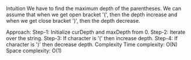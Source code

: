 Intuition
We have to find the maximum depth of the parentheses. We can assume that when we get open bracket '(', then the depth increase and when we get close bracket ')', then the depth decrease.

Approach:
Step-1: Initialize curDepth and maxDepth from 0.
Step-2: Iterate over the string.
Step-3: If character is '(' then increase depth.
Step-4: If character is ')' then decrease depth.​
Complexity
Time complexity: O(N)
Space complexity: O(1)
